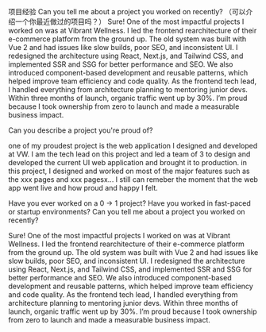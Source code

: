 项目经验
Can you tell me about a project you worked on recently?
（可以介绍一个你最近做过的项目吗？）
Sure! One of the most impactful projects I worked on was at Vibrant Wellness. I led the frontend rearchitecture of their e-commerce platform from the ground up. The old system was built with Vue 2 and had issues like slow builds, poor SEO, and inconsistent UI.
I redesigned the architecture using React, Next.js, and Tailwind CSS, and implemented SSR and SSG for better performance and SEO. We also introduced component-based development and reusable patterns, which helped improve team efficiency and code quality.
As the frontend tech lead, I handled everything from architecture planning to mentoring junior devs. Within three months of launch, organic traffic went up by 30%. I’m proud because I took ownership from zero to launch and made a measurable business impact.

Can you describe a project you're proud of?

one of my proudest project is the web application I designed and developed at VW. I am the tech lead on this project and led a team of 3 to design and developed the current UI web application and brought it to production. in this project, I designed and worked on most of the major features such as the xxx pages and xxx pagesx... I still can remeber the moment that the web app went live and how proud and happy I felt.

Have you ever worked on a 0 → 1 project?
Have you worked in fast-paced or startup environments?
Can you tell me about a project you worked on recently?

Sure! One of the most impactful projects I worked on was at Vibrant Wellness. I led the frontend rearchitecture of their e-commerce platform from the ground up. The old system was built with Vue 2 and had issues like slow builds, poor SEO, and inconsistent UI.
I redesigned the architecture using React, Next.js, and Tailwind CSS, and implemented SSR and SSG for better performance and SEO. We also introduced component-based development and reusable patterns, which helped improve team efficiency and code quality.
As the frontend tech lead, I handled everything from architecture planning to mentoring junior devs. Within three months of launch, organic traffic went up by 30%. I’m proud because I took ownership from zero to launch and made a measurable business impact.